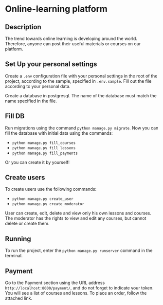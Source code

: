 # Online-learning platform

## Description
The trend towards online learning is developing around the world. Therefore, anyone can post their useful materials or courses on our platform.


## Set Up your personal settings
Create a `.env` configuration file with your personal settings in the root of the project, according to the sample, specified in `.env.sample`. Fill out the file according to your personal data. 

Create a database in postgresql. The name of the database must match the name specified in the file.

## Fill DB
Run migrations using the command `python manage.py migrate`. 
Now you can fill the database with initial data using the commands:
- `python manage.py fill_courses`
- `python manage.py fill_lessons`
- `python manage.py fill_payments`

Or you can create it by yourself!

## Create users
To create users use the following commands:
- `python manage.py create_user`
- `python manage.py create_moderator`

User can create, edit, delete and view only his own lessons and courses. The moderator has the rights to view and edit any courses, but cannot delete or create them.

## Running
To run the project, enter the `python manage.py runserver` command in the terminal.

## Payment
Go to the Payment section using the URL address `http://localhost:8000/payment/`, and do not forget to indicate your token. You will see a list of courses and lessons. To place an order, follow the attached link.